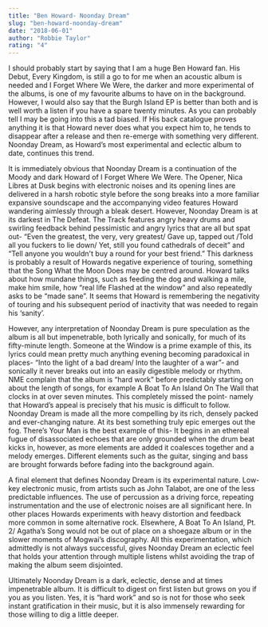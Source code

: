 ```yaml
---
title: "Ben Howard- Noonday Dream"
slug: "ben-howard-noonday-dream"
date: "2018-06-01"
author: "Robbie Taylor"
rating: "4"
---
```


I should probably start by saying that I am a huge Ben Howard fan. His Debut, Every Kingdom, is still a go to for me when an acoustic album is needed and I Forget Where We Were, the darker and more experimental of the albums, is one of my favourite albums to have on in the background. However, I would also say that the Burgh Island EP is better than both and is well worth a listen if you have a spare twenty minutes. As you can probably tell I may be going into this a tad biased. If His back catalogue proves anything it is that Howard never does what you expect him to, he tends to disappear after a release and then re-emerge with something very different. Noonday Dream, as Howard’s most experimental and eclectic album to date, continues this trend.

It is immediately obvious that Noonday Dream is a continuation of the Moody and dark Howard of I Forget Where We Were. The Opener, Nica Libres at Dusk begins with electronic noises and its opening lines are delivered in a harsh robotic style before the song breaks into a more familiar expansive soundscape and the accompanying video features Howard wandering aimlessly through a bleak desert. However, Noonday Dream is at its darkest in The Defeat. The Track features angry heavy drums and swirling feedback behind pessimistic and angry lyrics that are all but spat out- “Even the greatest, the very, very greatest/ Gave up, tapped out /Told all you fuckers to lie down/ Yet, still you found cathedrals of deceit” and “Tell anyone you wouldn't buy a round for your best friend.” This darkness is probably a result of Howards negative experience of touring, something that the Song What the Moon Does may be centred around. Howard talks about how mundane things, such as feeding the dog and walking a mile, make him smile, how “real life Flashed at the window” and also repeatedly asks to be “made sane”. It seems that Howard is remembering the negativity of touring and his subsequent period of inactivity that was needed to regain his ‘sanity’.

However, any interpretation of Noonday Dream is pure speculation as the album is all but impenetrable, both lyrically and sonically, for much of its fifty-minute length. Someone at the Window is a prime example of this, its lyrics could mean pretty much anything evening becoming paradoxical in places- “Into the light of a bad dream/ Into the laughter of a war”- and sonically it never breaks out into an easily digestible melody or rhythm. NME complain that the album is “hard work” before predictably starting on about the length of songs, for example A Boat To An Island On The Wall that clocks in at over seven minutes. This completely missed the point- namely that Howard’s appeal is precisely that his music is difficult to follow. Noonday Dream is made all the more compelling by its rich, densely packed and ever-changing nature. At its best something truly epic emerges out the fog. There’s Your Man is the best example of this- It begins in an ethereal fugue of disassociated echoes that are only grounded when the drum beat kicks in, however, as more elements are added it coalesces together and a melody emerges. Different elements such as the guitar, singing and bass are brought forwards before fading into the background again.

A final element that defines Noonday Dream is its experimental nature. Low-key electronic music, from artists such as John Talabot, are one of the less predictable influences. The use of percussion as a driving force, repeating instrumentation and the use of electronic noises are all significant here. In other places Howards experiments with heavy distortion and feedback more common in some alternative rock. Elsewhere, A Boat To An Island, Pt. 2/ Agatha’s Song would not be out of place on a shoegaze album or in the slower moments of Mogwai’s discography. All this experimentation, which admittedly is not always successful, gives Noonday Dream an eclectic feel that holds your attention through multiple listens whilst avoiding the trap of making the album seem disjointed.

Ultimately Noonday Dream is a dark, eclectic, dense and at times impenetrable album. It is difficult to digest on first listen but grows on you if you as you listen. Yes, it is “hard work” and so is not for those who seek instant gratification in their music, but it is also immensely rewarding for those willing to dig a little deeper.
